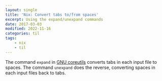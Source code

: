 ```yaml
---
layout: single
title: 'Nix: Convert tabs to/from spaces'
excerpt: Using the expand/unexpand commands
date: 2017-03-03
modified: 2022-11-16
categories: til
tags:
    - nix
    - til
---
```


The command `expand` in [GNU coreutils](http://www.gnu.org/software/coreutils/)
converts tabs in each input file to spaces.
The command `unexpand` does the reverse, converting spaces in each input files back to tabs.

